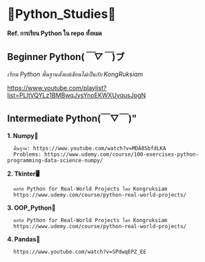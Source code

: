 # 🐍Python_Studies🐍
**Ref. การเรียน Python ใน repo ทั้งหมด**
## Beginner Python(*￣▽￣*)ブ
*เรียน Python พื้นฐานตั้งแต่เขียนไม่เป็นกับ KongRuksiam*

https://www.youtube.com/playlist?list=PLltVQYLz1BMBwqJysYnoEKWXUvqusJpgN

## Intermediate Python(￣▽￣)"
  **1. Numpy🧮**
      
      พื้นฐาน: https://www.youtube.com/watch?v=MDA8SbfdLKA
      Problems: https://www.udemy.com/course/100-exercises-python-programming-data-science-numpy/
  
  **2. Tkinter🖥️**
      
      คอร์ส Python for Real-World Projects โดย Kongruksiam
      https://www.udemy.com/course/python-real-world-projects/
  
  **3. OOP_Python🔭**
      
      คอร์ส Python for Real-World Projects โดย Kongruksiam
      https://www.udemy.com/course/python-real-world-projects/
  **4. Pandas🐼**
      
      https://www.youtube.com/watch?v=SPdwqEPZ_EE
